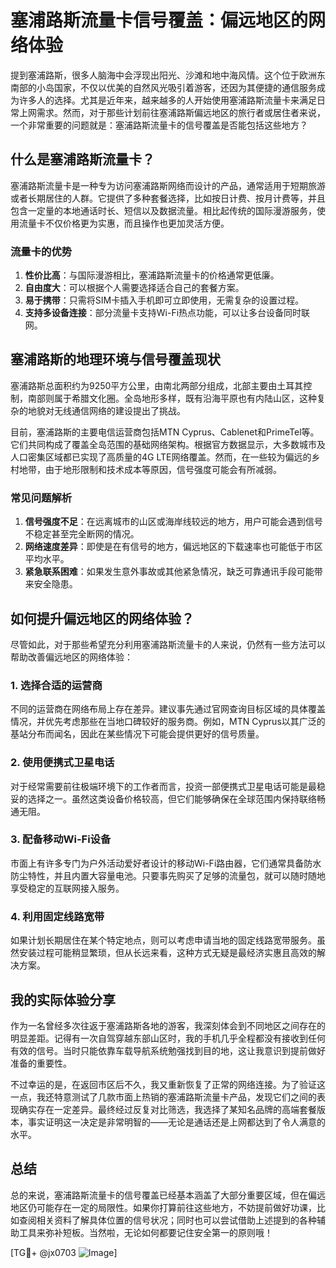 # 塞浦路斯流量卡信号覆盖：偏远地区的网络体验

提到塞浦路斯，很多人脑海中会浮现出阳光、沙滩和地中海风情。这个位于欧洲东南部的小岛国家，不仅以优美的自然风光吸引着游客，还因为其便捷的通信服务成为许多人的选择。尤其是近年来，越来越多的人开始使用塞浦路斯流量卡来满足日常上网需求。然而，对于那些计划前往塞浦路斯偏远地区的旅行者或居住者来说，一个非常重要的问题就是：塞浦路斯流量卡的信号覆盖是否能包括这些地方？

## 什么是塞浦路斯流量卡？

塞浦路斯流量卡是一种专为访问塞浦路斯网络而设计的产品，通常适用于短期旅游或者长期居住的人群。它提供了多种套餐选择，比如按日计费、按月计费等，并且包含一定量的本地通话时长、短信以及数据流量。相比起传统的国际漫游服务，使用流量卡不仅价格更为实惠，而且操作也更加灵活方便。

### 流量卡的优势

1. **性价比高**：与国际漫游相比，塞浦路斯流量卡的价格通常更低廉。
2. **自由度大**：可以根据个人需要选择适合自己的套餐方案。
3. **易于携带**：只需将SIM卡插入手机即可立即使用，无需复杂的设置过程。
4. **支持多设备连接**：部分流量卡支持Wi-Fi热点功能，可以让多台设备同时联网。

## 塞浦路斯的地理环境与信号覆盖现状

塞浦路斯总面积约为9250平方公里，由南北两部分组成，北部主要由土耳其控制，南部则属于希腊文化圈。全岛地形多样，既有沿海平原也有内陆山区，这种复杂的地貌对无线通信网络的建设提出了挑战。

目前，塞浦路斯的主要电信运营商包括MTN Cyprus、Cablenet和PrimeTel等。它们共同构成了覆盖全岛范围的基础网络架构。根据官方数据显示，大多数城市及人口密集区域都已实现了高质量的4G LTE网络覆盖。然而，在一些较为偏远的乡村地带，由于地形限制和技术成本等原因，信号强度可能会有所减弱。

### 常见问题解析

1. **信号强度不足**：在远离城市的山区或海岸线较远的地方，用户可能会遇到信号不稳定甚至完全断网的情况。
2. **网络速度差异**：即使是在有信号的地方，偏远地区的下载速率也可能低于市区平均水平。
3. **紧急联系困难**：如果发生意外事故或其他紧急情况，缺乏可靠通讯手段可能带来安全隐患。

## 如何提升偏远地区的网络体验？

尽管如此，对于那些希望充分利用塞浦路斯流量卡的人来说，仍然有一些方法可以帮助改善偏远地区的网络体验：

### 1. 选择合适的运营商

不同的运营商在网络布局上存在差异。建议事先通过官网查询目标区域的具体覆盖情况，并优先考虑那些在当地口碑较好的服务商。例如，MTN Cyprus以其广泛的基站分布而闻名，因此在某些情况下可能会提供更好的信号质量。

### 2. 使用便携式卫星电话

对于经常需要前往极端环境下的工作者而言，投资一部便携式卫星电话可能是最稳妥的选择之一。虽然这类设备价格较高，但它们能够确保在全球范围内保持联络畅通无阻。

### 3. 配备移动Wi-Fi设备

市面上有许多专门为户外活动爱好者设计的移动Wi-Fi路由器，它们通常具备防水防尘特性，并且内置大容量电池。只要事先购买了足够的流量包，就可以随时随地享受稳定的互联网接入服务。

### 4. 利用固定线路宽带

如果计划长期居住在某个特定地点，则可以考虑申请当地的固定线路宽带服务。虽然安装过程可能稍显繁琐，但从长远来看，这种方式无疑是最经济实惠且高效的解决方案。

## 我的实际体验分享

作为一名曾经多次往返于塞浦路斯各地的游客，我深刻体会到不同地区之间存在的明显差距。记得有一次自驾穿越东部山区时，我的手机几乎全程都没有接收到任何有效的信号。当时只能依靠车载导航系统勉强找到目的地，这让我意识到提前做好准备的重要性。

不过幸运的是，在返回市区后不久，我又重新恢复了正常的网络连接。为了验证这一点，我还特意测试了几款市面上热销的塞浦路斯流量卡产品，发现它们之间的表现确实存在一定差异。最终经过反复对比筛选，我选择了某知名品牌的高端套餐版本，事实证明这一决定是非常明智的——无论是通话还是上网都达到了令人满意的水平。

## 总结

总的来说，塞浦路斯流量卡的信号覆盖已经基本涵盖了大部分重要区域，但在偏远地区仍可能存在一定的局限性。如果你打算前往这些地方，不妨提前做好功课，比如查阅相关资料了解具体位置的信号状况；同时也可以尝试借助上述提到的各种辅助工具来弥补短板。当然啦，无论如何都要记住安全第一的原则哦！

[TG💪+ @jx0703 ![Image](https://github.com/user-attachments/assets/dbca1d08-cadb-493c-b0ec-ad6f7a83f270)]